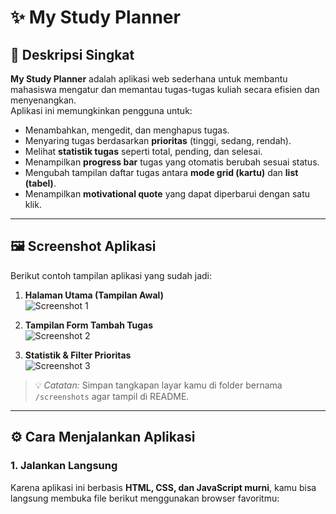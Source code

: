 # ✨ My Study Planner

## 📌 Deskripsi Singkat
**My Study Planner** adalah aplikasi web sederhana untuk membantu mahasiswa mengatur dan memantau tugas-tugas kuliah secara efisien dan menyenangkan.  
Aplikasi ini memungkinkan pengguna untuk:

- Menambahkan, mengedit, dan menghapus tugas.  
- Menyaring tugas berdasarkan **prioritas** (tinggi, sedang, rendah).  
- Melihat **statistik tugas** seperti total, pending, dan selesai.  
- Menampilkan **progress bar** tugas yang otomatis berubah sesuai status.  
- Mengubah tampilan daftar tugas antara **mode grid (kartu)** dan **list (tabel)**.  
- Menampilkan **motivational quote** yang dapat diperbarui dengan satu klik.  

---

## 🖼️ Screenshot Aplikasi
Berikut contoh tampilan aplikasi yang sudah jadi:

1. **Halaman Utama (Tampilan Awal)**  
   ![Screenshot 1](./screenshots/home.png)

2. **Tampilan Form Tambah Tugas**  
   ![Screenshot 2](./screenshots/add-task.png)

3. **Statistik & Filter Prioritas**  
   ![Screenshot 3](./screenshots/statistics.png)

> 💡 *Catatan:* Simpan tangkapan layar kamu di folder bernama `/screenshots` agar tampil di README.

---

## ⚙️ Cara Menjalankan Aplikasi

### 1. Jalankan Langsung
Karena aplikasi ini berbasis **HTML, CSS, dan JavaScript murni**, kamu bisa langsung membuka file berikut menggunakan browser favoritmu:
